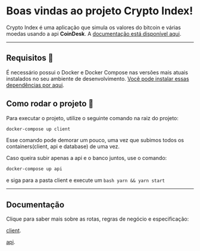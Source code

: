 # Boas vindas ao projeto Crypto Index!

Crypto Index é uma aplicação que simula os valores do bitcoin e várias moedas usando a api  **CoinDesk**. A [documentação está disponível aqui](https://www.coindesk.com/coindesk-api).

---

## Requisitos :wrench:

É necessário possui o Docker e Docker Compose nas versões mais atuais instalados no seu ambiente de desenvolvimento.
[Você pode instalar essas dependências por aqui](https://docs.docker.com/compose/install/).

## Como rodar o projeto :runner:

Para executar o projeto, utilize o seguinte comando na raiz do projeto:

```bash
docker-compose up client
```

Esse comando pode demorar um pouco, uma vez que subimos todos os containers(client, api e database) de uma vez.

Caso queira subir apenas a api e o banco juntos, use o comando:

```bash
docker-compose up api
```

e siga para a pasta client e execute um ```bash
yarn && yarn start```

---

## Documentação

Clique para saber mais sobre as rotas, regras de negócio e especificação:

[client](https://github.com/betrybe/thayrone-technical-test/tree/thayrone-crypto-index/client).

[api](https://github.com/betrybe/thayrone-technical-test/tree/thayrone-crypto-index/api).



